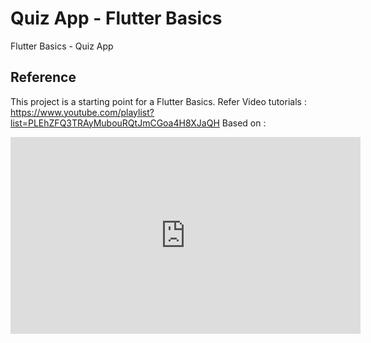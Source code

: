 # Quiz App - Flutter Basics

Flutter Basics - Quiz App

## Reference

This project is a starting point for a Flutter Basics.
Refer Video tutorials : https://www.youtube.com/playlist?list=PLEhZFQ3TRAyMubouRQtJmCGoa4H8XJaQH
Based on :
<iframe width="560" height="315" src="https://www.youtube.com/embed/videoseries?list=PLEhZFQ3TRAyMubouRQtJmCGoa4H8XJaQH" frameborder="0" allow="accelerometer; autoplay; encrypted-media; gyroscope; picture-in-picture" allowfullscreen></iframe>
